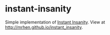# instant-insanity
Simple implementation of [Instant Insanity](https://en.wikipedia.org/wiki/Instant_Insanity). View at http://mrhen.github.io/instant_insanity.
